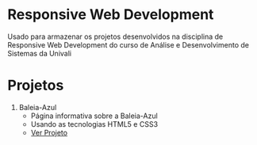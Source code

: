 # Responsive Web Development
Usado para armazenar os projetos desenvolvidos na disciplina de Responsive Web Development do curso de Análise e Desenvolvimento de Sistemas da Univali

# Projetos 
1. Baleia-Azul
   - Página informativa sobre a Baleia-Azul
   - Usando as tecnologias HTML5 e CSS3
   - [Ver Projeto](https://guilhermeveloso005.github.io/responsive-web-development/baleia-azul/)
